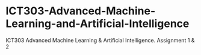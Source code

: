 # ICT303-Advanced-Machine-Learning-and-Artificial-Intelligence
ICT303 Advanced Machine Learning &amp; Artificial Intelligence. Assignment 1 &amp; 2
